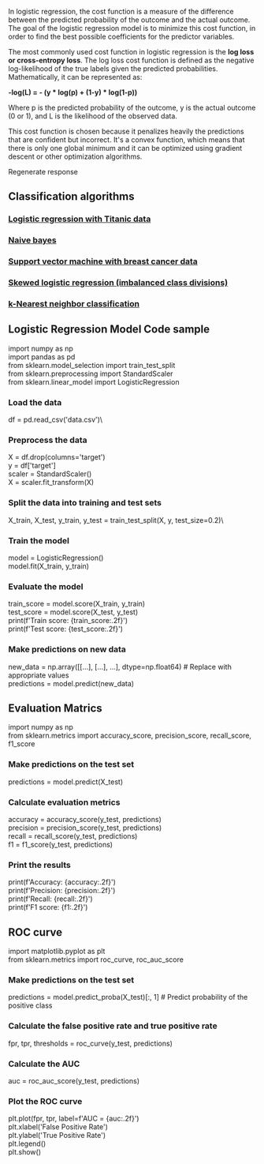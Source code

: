 
In logistic regression, the cost function is a measure of the difference between the predicted probability of the outcome and the actual outcome. The goal of the logistic regression model is to minimize this cost function, in order to find the best possible coefficients for the predictor variables.

The most commonly used cost function in logistic regression is the **log loss or cross-entropy loss**. The log loss cost function is defined as the negative log-likelihood of the true labels given the predicted probabilities. Mathematically, it can be represented as:

**-log(L) = - (y * log(p) + (1-y) * log(1-p))**

Where p is the predicted probability of the outcome, y is the actual outcome (0 or 1), and L is the likelihood of the observed data.

This cost function is chosen because it penalizes heavily the predictions that are confident but incorrect. It's a convex function, which means that there is only one global minimum and it can be optimized using gradient descent or other optimization algorithms.




Regenerate response

## Classification algorithms

### [Logistic regression with Titanic data](https://github.com/tirthajyoti/Machine-Learning-with-Python/blob/master/Classification/Logistic_Regression_Classification.ipynb)
### [Naive bayes](https://github.com/tirthajyoti/Machine-Learning-with-Python/blob/master/Classification/Naive_Bayes_Classification.ipynb)
### [Support vector machine with breast cancer data](https://github.com/tirthajyoti/Machine-Learning-with-Python/blob/master/Classification/Support_Vector_Machine_Classification.ipynb)
### [Skewed logistic regression (imbalanced class divisions)](https://github.com/tirthajyoti/Machine-Learning-with-Python/blob/master/Classification/Skewed_Logistic_Regression.ipynb)
### [k-Nearest neighbor classification](https://github.com/tirthajyoti/Machine-Learning-with-Python/blob/master/Classification/KNN_Classification.ipynb)


## Logistic Regression Model Code sample
import numpy as np\
import pandas as pd\
from sklearn.model_selection import train_test_split\
from sklearn.preprocessing import StandardScaler\
from sklearn.linear_model import LogisticRegression

### Load the data
df = pd.read_csv('data.csv')\

### Preprocess the data
X = df.drop(columns='target')\
y = df['target']\
scaler = StandardScaler()\
X = scaler.fit_transform(X)

### Split the data into training and test sets
X_train, X_test, y_train, y_test = train_test_split(X, y, test_size=0.2)\

### Train the model
model = LogisticRegression()\
model.fit(X_train, y_train)

### Evaluate the model
train_score = model.score(X_train, y_train)\
test_score = model.score(X_test, y_test)\
print(f'Train score: {train_score:.2f}')\
print(f'Test score: {test_score:.2f}')

### Make predictions on new data
new_data = np.array([[...], [...], ...], dtype=np.float64)  # Replace with appropriate values\
predictions = model.predict(new_data)


## Evaluation Matrics
import numpy as np\
from sklearn.metrics import accuracy_score, precision_score, recall_score, f1_score

### Make predictions on the test set
predictions = model.predict(X_test)

### Calculate evaluation metrics
accuracy = accuracy_score(y_test, predictions)\
precision = precision_score(y_test, predictions)\
recall = recall_score(y_test, predictions)\
f1 = f1_score(y_test, predictions)

### Print the results
print(f'Accuracy: {accuracy:.2f}')\
print(f'Precision: {precision:.2f}')\
print(f'Recall: {recall:.2f}')\
print(f'F1 score: {f1:.2f}')




## ROC curve

import matplotlib.pyplot as plt\
from sklearn.metrics import roc_curve, roc_auc_score

### Make predictions on the test set
predictions = model.predict_proba(X_test)[:, 1]  # Predict probability of the positive class

### Calculate the false positive rate and true positive rate
fpr, tpr, thresholds = roc_curve(y_test, predictions)

### Calculate the AUC
auc = roc_auc_score(y_test, predictions)

### Plot the ROC curve
plt.plot(fpr, tpr, label=f'AUC = {auc:.2f}')\
plt.xlabel('False Positive Rate')\
plt.ylabel('True Positive Rate')\
plt.legend()\
plt.show()

